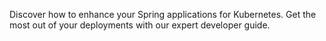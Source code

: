 Discover how to enhance your Spring applications for Kubernetes. Get the most out of your deployments with our expert developer guide.
